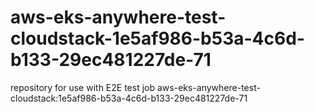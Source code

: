 # aws-eks-anywhere-test-cloudstack-1e5af986-b53a-4c6d-b133-29ec481227de-71
repository for use with E2E test job aws-eks-anywhere-test-cloudstack:1e5af986-b53a-4c6d-b133-29ec481227de-71
